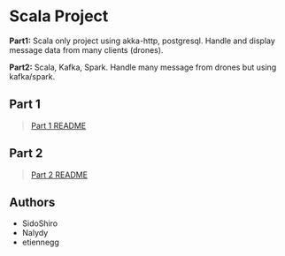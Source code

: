 # Scala Project

**Part1:** Scala only project using akka-http, postgresql. Handle and display message
data from many clients (drones).

**Part2:** Scala, Kafka, Spark. Handle many message from drones but using kafka/spark.

## Part 1

> [Part 1 README](part1/README.md)

## Part 2

> [Part 2 README](part2/README.md)

## Authors

* SidoShiro
* Nalydy
* etiennegg

